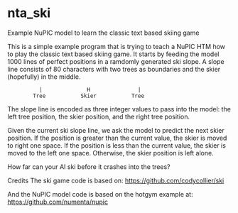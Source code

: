 nta_ski
=======

Example NuPIC model to learn the classic text based skiing game

This is a simple example program that is trying to teach a NuPIC HTM how to play the classic text based skiing game.  It starts by feeding the model 1000 lines of perfect positions in a ramdomly generated ski slope.  A slope line consists of 80 characters with two trees as boundaries and the skier (hopefully) in the middle.

              |              H               |                              
            Tree           Skier           Tree

The slope line is encoded as three integer values to pass into the model: the left tree position, the skier position, and the right tree position.

Given the current ski slope line, we ask the model to predict the next skier position.  If the position is greater than the current value, the skier is moved to right one space.  If the position is less than the current value, the skier is moved to the left one space.  Otherwise, the skier position is left alone.

How far can your AI ski before it crashes into the trees?


Credits
The ski game code is based on:
https://github.com/codycollier/ski

And the NuPIC model code is based on the hotgym example at:
https://github.com/numenta/nupic
